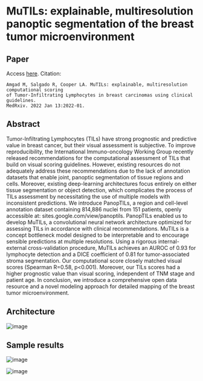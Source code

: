 # MuTILs: explainable, multiresolution panoptic segmentation of the breast tumor microenvironment

## Paper
Access [here](https://www.medrxiv.org/content/10.1101/2022.01.08.22268814v1.full.pdf). Citation:
```
Amgad M, Salgado R, Cooper LA. MuTILs: explainable, multiresolution computational scoring 
of Tumor-Infiltrating Lymphocytes in breast carcinomas using clinical guidelines. 
MedRxiv. 2022 Jan 13:2022-01.
```

## Abstract
Tumor-Infiltrating Lymphocytes (TILs) have strong prognostic and predictive value in breast cancer, but their visual assessment is subjective. To improve reproducibility, the International Immuno-oncology Working Group recently released recommendations for the computational assessment of TILs that build on visual scoring guidelines. However, existing resources do not adequately address these recommendations due to the lack of annotation datasets that enable joint, panoptic segmentation of tissue regions and cells. Moreover, existing deep-learning architectures focus entirely on either tissue segmentation or object detection, which complicates the process of TILs assessment by necessitating the use of multiple models with inconsistent predictions. We introduce PanopTILs, a region and cell-level annotation dataset containing 814,886 nuclei from 151 patients, openly accessible at: sites.google.com/view/panoptils. PanopTILs enabled us to develop MuTILs, a convolutional neural network architecture optimized for assessing TILs in accordance with clinical recommendations. MuTILs is a concept bottleneck model designed to be interpretable and to encourage sensible predictions at multiple resolutions. Using a rigorous internal-external cross-validation procedure, MuTILs achieves an AUROC of 0.93 for lymphocyte detection and a DICE coefficient of 0.81 for tumor-associated stroma segmentation. Our computational score closely matched visual scores (Spearman R=0.58, p<0.001). Moreover, our TILs scores had a higher prognostic value than visual scoring, independent of TNM stage and patient age. In conclusion, we introduce a comprehensive open data resource and a novel modeling approach for detailed mapping of the breast tumor microenvironment. 

## Architecture
![image](https://github.com/PathologyDataScience/MuTILs_Panoptic/assets/22067552/e9453cf3-5c9a-4fc3-b12e-8404a27ab48c)

## Sample results
![image](https://github.com/PathologyDataScience/MuTILs_Panoptic/assets/22067552/0e43d964-f560-4e51-b268-de93255ec1bf)

![image](https://github.com/PathologyDataScience/MuTILs_Panoptic/assets/22067552/c3c36f0c-95de-446a-8a9b-3aba172304ce)
